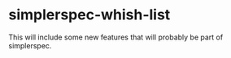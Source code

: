 # simplerspec-whish-list

This will include some new features that will probably be part of simplerspec.
